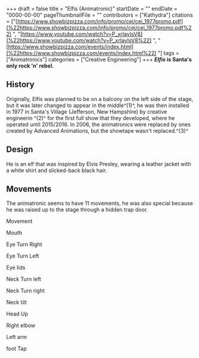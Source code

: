 +++
draft = false
title = "Elfis (Animatronic)"
startDate = ""
endDate = "0000-00-00"
pageThumbnailFile = ""
contributors = ["Kathydra"]
citations = ["[https://www.showbizpizza.com/info/promo/cei/cei_1977promo.pdf](%22https://www.showbizpizza.com/info/promo/cei/cei_1977promo.pdf%22) ", "[https://www.youtube.com/watch?v=P_xrIayIsV8](%22https://www.youtube.com/watch?v=P_xrIayIsV8%22) ", "[https://www.showbizpizza.com/events/index.html](%22https://www.showbizpizza.com/events/index.html%22) "]
tags = ["Animatronics"]
categories = ["Creative Engineering"]
+++
***Elfis* is Santa's only rock 'n' rebel.**

## History

Originally, Elfis was planned to be on a balcony on the left side of the stage, but it was later changed to appear in the middle^(1)^, he was then installed in 1977 in Santa's Village (Jefferson, New Hampshire) by creative engineerin ^(2)^ for the first full show that they developed, where he operated until 2015/2016.
In 2006, the animatronics were replaced by ones created by Advanced Animations, but the showtape wasn't replaced.^(3)^

## Design

He is an elf that was inspired by Elvis Presley, wearing a leather jacket with a white shirt and slicked-back black hair.

## Movements

The animatronic seems to have 11 movements, he was also special because he was raised up to the stage through a hidden trap door.

Movement

Mouth

Eye Turn Right

Eye Turn Left

Eye lids

Neck Turn left

Neck Turn right

Neck tilt

Head Up

Right elbow

Left arm

foot Tap
